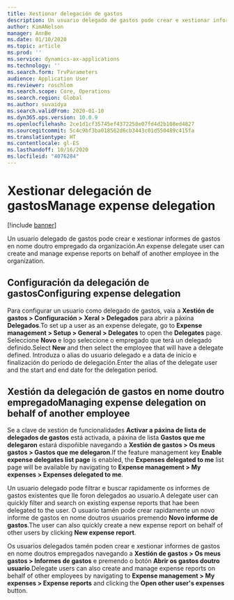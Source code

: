 ```yaml
---
title: Xestionar delegación de gastos
description: Un usuario delegado de gastos pode crear e xestionar informes de gastos en nome doutro empregado da organización.
author: KimANelson
manager: AnnBe
ms.date: 01/10/2020
ms.topic: article
ms.prod: ''
ms.service: dynamics-ax-applications
ms.technology: ''
ms.search.form: TrvParameters
audience: Application User
ms.reviewer: roschlom
ms.search.scope: Core, Operations
ms.search.region: Global
ms.author: suvaidya
ms.search.validFrom: 2020-01-10
ms.dyn365.ops.version: 10.0.9
ms.openlocfilehash: 2ce1d1cf35745ef4372258e07fd4d2b108ed4827
ms.sourcegitcommit: 5c4c9bf3ba018562d6cb3443c01d550489c415fa
ms.translationtype: HT
ms.contentlocale: gl-ES
ms.lasthandoff: 10/16/2020
ms.locfileid: "4076284"
---
```

# <a name="manage-expense-delegation"></a><span data-ttu-id="86479-103">Xestionar delegación de gastos</span><span class="sxs-lookup"><span data-stu-id="86479-103">Manage expense delegation</span></span>

[!include [banner](../includes/banner.md)]

<span data-ttu-id="86479-104">Un usuario delegado de gastos pode crear e xestionar informes de gastos en nome doutro empregado da organización.</span><span class="sxs-lookup"><span data-stu-id="86479-104">An expense delegate user can create and manage expense reports on behalf of another employee in the organization.</span></span>

## <a name="configuring-expense-delegation"></a><span data-ttu-id="86479-105">Configuración da delegación de gastos</span><span class="sxs-lookup"><span data-stu-id="86479-105">Configuring expense delegation</span></span>

<span data-ttu-id="86479-106">Para configurar un usuario como delegado de gastos, vaia a **Xestión de gastos > Configuración > Xeral > Delegados** para abrir a páxina **Delegados**.</span><span class="sxs-lookup"><span data-stu-id="86479-106">To set up a user as an expense delegate, go to **Expense management > Setup > General > Delegates** to open the **Delegates** page.</span></span> <span data-ttu-id="86479-107">Seleccione **Novo** e logo seleccione o empregado que terá un delegado definido.</span><span class="sxs-lookup"><span data-stu-id="86479-107">Select **New** and then select the employee that will have a delegate defined.</span></span> <span data-ttu-id="86479-108">Introduza o alias do usuario delegado e a data de inicio e finalización do período de delegación.</span><span class="sxs-lookup"><span data-stu-id="86479-108">Enter the alias of the delegate user and the start and end date for the delegation period.</span></span>

## <a name="managing-expense-delegation-on-behalf-of-another-employee"></a><span data-ttu-id="86479-109">Xestión da delegación de gastos en nome doutro empregado</span><span class="sxs-lookup"><span data-stu-id="86479-109">Managing expense delegation on behalf of another employee</span></span>

<span data-ttu-id="86479-110">Se a clave de xestión de funcionalidades **Activar a páxina de lista de delegados de gastos** está activada, a páxina de lista **Gastos que me delegaron** estará dispoñible navegando a **Xestión de gastos > Os meus gastos > Gastos que me delegaron**.</span><span class="sxs-lookup"><span data-stu-id="86479-110">If the feature management key **Enable expense delegates list page** is enabled, the **Expenses delegated to me** list page will be available by navigating to **Expense management > My expenses > Expenses delegated to me**.</span></span>

<span data-ttu-id="86479-111">Un usuario delegado pode filtrar e buscar rapidamente os informes de gastos existentes que lle foron delegados ao usuario.</span><span class="sxs-lookup"><span data-stu-id="86479-111">A delegate user can quickly filter and search on existing expense reports that hae been delegated to the user.</span></span> <span data-ttu-id="86479-112">O usuario tamén pode crear rapidamente un novo informe de gastos en nome doutros usuarios premendo **Novo informe de gastos**.</span><span class="sxs-lookup"><span data-stu-id="86479-112">The user can also quickly create a new expense report on behalf of other users by clicking **New expense report**.</span></span>

<span data-ttu-id="86479-113">Os usuarios delegados tamén poden crear e xestionar informes de gastos en nome doutros empregados navegando a **Xestión de gastos > Os meus gastos > Informes de gastos** e premendo o botón **Abrir os gastos doutro usuario**.</span><span class="sxs-lookup"><span data-stu-id="86479-113">Delegate users can also create and manage expense reports on behalf of other employees by navigating to **Expense management > My expenses > Expense reports** and clicking the **Open other user's expenses** button.</span></span>
